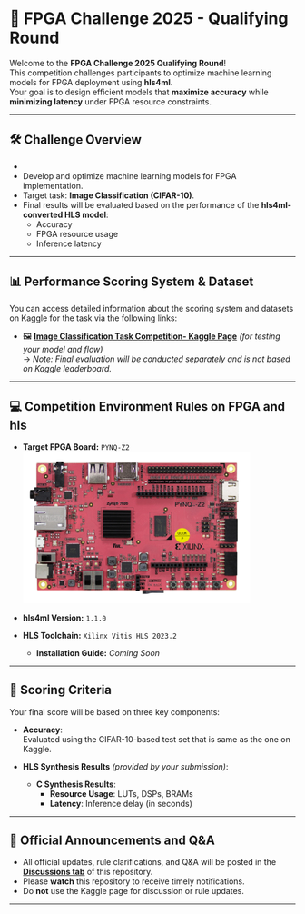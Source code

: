 # 🚀 FPGA Challenge 2025 - Qualifying Round

Welcome to the **FPGA Challenge 2025 Qualifying Round**!  
This competition challenges participants to optimize machine learning models for FPGA deployment using **hls4ml**.  
Your goal is to design efficient models that **maximize accuracy** while **minimizing latency** under FPGA resource constraints.

---


## 🛠 Challenge Overview
- 
- Develop and optimize machine learning models for FPGA implementation.
- Target task: **Image Classification (CIFAR-10)**.
- Final results will be evaluated based on the performance of the **hls4ml-converted HLS model**:
  - Accuracy
  - FPGA resource usage
  - Inference latency

---

## 📊 Performance Scoring System & Dataset

You can access detailed information about the scoring system and datasets on Kaggle for the task via the following links:

- 🖼️ **[Image Classification Task Competition- Kaggle Page](#)** *(for testing your model and flow)*  
  → *Note: Final evaluation will be conducted separately and is not based on Kaggle leaderboard.*

---

## 💻 Competition Environment Rules on FPGA and hls

- **Target FPGA Board:** `PYNQ-Z2`  
  <img src="./Figures/PYNQ-Z2-Large-scaled.jpg" alt="PYNQ-Z2 FPGA" width="400">

- **hls4ml Version:** `1.1.0`  
- **HLS Toolchain:** `Xilinx Vitis HLS 2023.2`  
  - **Installation Guide:** *Coming Soon*

---

## 🧮 Scoring Criteria

Your final score will be based on three key components:

- **Accuracy**:  
  Evaluated using the CIFAR-10-based test set that is same as the one on Kaggle.

- **HLS Synthesis Results** *(provided by your submission)*:
  - **C Synthesis Results**:
    - **Resource Usage**: LUTs, DSPs, BRAMs
    - **Latency**: Inference delay (in seconds)

---

## 📣 Official Announcements and Q&A

- All official updates, rule clarifications, and Q&A will be posted in the **[Discussions tab](https://github.com/nycu-pcs-lab/FPGA_Challenge2025_Qualifying_Round_Challenge/discussions)** of this repository.
- Please **watch** this repository to receive timely notifications.
- Do **not** use the Kaggle page for discussion or rule updates.

---

